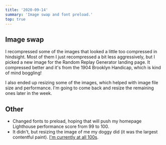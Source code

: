 ```yaml
---
title: '2020-09-14'
summary: 'Image swap and font preload.'
top: true
---
```


## Image swap
I recompressed some of the images that looked a little too compressed in hindsight. Most of them I just recompressed a bit less aggressively, but I picked a new image for the Random Replay Generator landing page. It compressed better and it's from the 1904 Brooklyn Handicap, which is kind of mind boggling!

I also ended up resizing some of the images, which helped with image file size and performance. I'm going to come back and resize the remaining ones later in the week.

## Other
* Changed fonts to preload, hoping that will push my homepage Lighthouse performance score from 99 to 100.
* It didn't, but resizing the image of me my doggy did (it was the largest contentful paint). [I'm currently at all 100s](https://twitter.com/superterrific/status/1305686921881047040).
